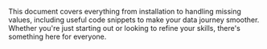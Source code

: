 This document covers everything from installation to handling missing values, including useful code snippets to make your data journey smoother. Whether you're just starting out or looking to refine your skills, there's something here for everyone.
